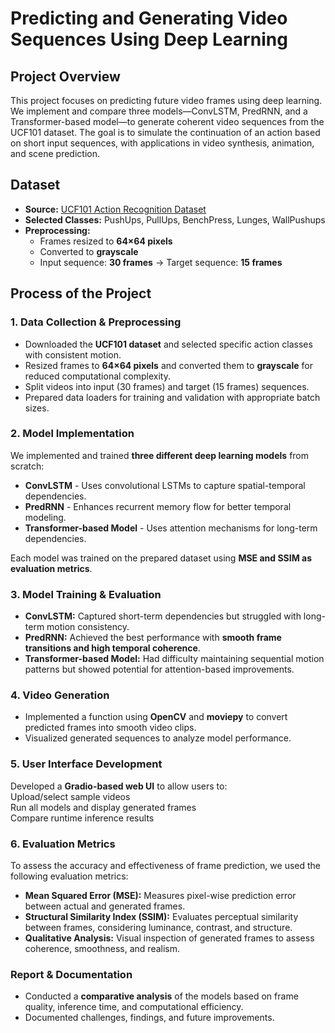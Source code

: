 # Predicting and Generating Video Sequences Using Deep Learning

## Project Overview  
This project focuses on predicting future video frames using deep learning. We implement and compare three models—ConvLSTM, PredRNN, and a Transformer-based model—to generate coherent video sequences from the UCF101 dataset. The goal is to simulate the continuation of an action based on short input sequences, with applications in video synthesis, animation, and scene prediction.  

## Dataset  
- **Source:** [UCF101 Action Recognition Dataset](https://www.kaggle.com/datasets/matthewjansen/ucf101-action-recognition/data)  
- **Selected Classes:** PushUps, PullUps, BenchPress, Lunges, WallPushups  
- **Preprocessing:**  
  - Frames resized to **64×64 pixels**  
  - Converted to **grayscale**  
  - Input sequence: **30 frames** → Target sequence: **15 frames**  

##  Process of the Project  
### 1. Data Collection & Preprocessing
- Downloaded the **UCF101 dataset** and selected specific action classes with consistent motion.  
- Resized frames to **64×64 pixels** and converted them to **grayscale** for reduced computational complexity.  
- Split videos into input (30 frames) and target (15 frames) sequences.  
- Prepared data loaders for training and validation with appropriate batch sizes.  

### 2. Model Implementation
We implemented and trained **three different deep learning models** from scratch:  
- **ConvLSTM** - Uses convolutional LSTMs to capture spatial-temporal dependencies.  
- **PredRNN** - Enhances recurrent memory flow for better temporal modeling.  
- **Transformer-based Model** - Uses attention mechanisms for long-term dependencies.  
  
Each model was trained on the prepared dataset using **MSE and SSIM as evaluation metrics**.  

### 3. Model Training & Evaluation  
- **ConvLSTM:** Captured short-term dependencies but struggled with long-term motion consistency.  
- **PredRNN:** Achieved the best performance with **smooth frame transitions and high temporal coherence**.  
- **Transformer-based Model:** Had difficulty maintaining sequential motion patterns but showed potential for attention-based improvements.  
 

### 4. Video Generation
- Implemented a function using **OpenCV** and **moviepy** to convert predicted frames into smooth video clips.  
- Visualized generated sequences to analyze model performance.  

### 5. User Interface Development
Developed a **Gradio-based web UI** to allow users to:  
 Upload/select sample videos  
 Run all models and display generated frames  
 Compare runtime inference results  

### 6. Evaluation Metrics  
To assess the accuracy and effectiveness of frame prediction, we used the following evaluation metrics:
- **Mean Squared Error (MSE):** Measures pixel-wise prediction error between actual and generated frames.
- **Structural Similarity Index (SSIM):** Evaluates perceptual similarity between frames, considering luminance, contrast, and structure.
- **Qualitative Analysis:** Visual inspection of generated frames to assess coherence, smoothness, and realism.

### Report & Documentation
- Conducted a **comparative analysis** of the models based on frame quality, inference time, and computational efficiency.  
- Documented challenges, findings, and future improvements.  

